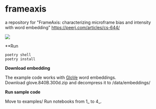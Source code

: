 # frameaxis

a repository for "FrameAxis: characterizing microframe bias and intensity with word embedding" 
https://peerj.com/articles/cs-644/

<img src="https://github.com/haewoon/frameaxis/raw/main/semeval14.png">

**Run

```
poetry shell
poetry install
```


**Download embedding**

The example code works with [GloVe](https://nlp.stanford.edu/projects/glove/) word embeddings.<br/>
Download glove.840B.300d.zip and decompress it to /data/embeddings/


**Run sample code**

Move to examples/
Run notebooks from 1_ to 4_.
